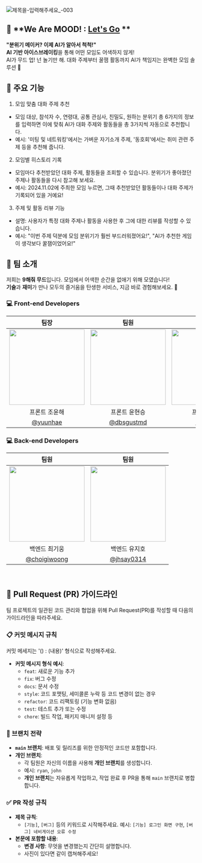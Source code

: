 ![제목을-입력해주세요_-003](https://github.com/user-attachments/assets/5d99c3e4-0881-4440-853d-ecb197c4f3e8)

## 🌟 **We Are MOOD! : [Let's Go](https://mood-frontend-steel.vercel.app/login) **  
**"분위기 메이커? 이제 AI가 알아서 척척!"**  
**AI 기반 아이스브레이킹**을 통해 어떤 모임도 어색하지 않게!  
AI가 무드 업! 넌 놀기만 해. 대화 주제부터 꿀잼 활동까지 AI가 책임지는 완벽한 모임 솔루션 🌈

## 💎 주요 기능
1. 모임 맞춤 대화 주제 추천
- 모임 대상, 참석자 수, 연령대, 공통 관심사, 친밀도, 원하는 분위기 총 6가지의 정보를 입력하면 이에 맞춰 AI가 대화 주제와 활동들을 총 3가지씩 자동으로 추천합니다.
- 예시: '미팅 및 네트워킹'에서는 가벼운 자기소개 주제, '동호회'에서는 취미 관련 주제 등을 추천해 줍니다.

2. 모임별 히스토리 기록
- 모임마다 추천받았던 대화 주제, 활동들을 조회할 수 있습니다. 분위기가 좋아졌던 주제나 활동들을 다시 참고해 보세요.
- 예시: 2024.11.02에 주최한 모임 누르면, 그때 추천받았던 활동들이나 대화 주제가 기록되어 있을 거예요!

3. 주제 및 활동 리뷰 기능
- 설명: 사용자가 특정 대화 주제나 활동을 사용한 후 그에 대한 리뷰를 작성할 수 있습니다.
- 예시: "이번 주제 덕분에 모임 분위기가 훨씬 부드러워졌어요!", "AI가 추천한 게임이 생각보다 꿀잼이었어요!"

## 👋 **팀 소개**  
저희는 **9해줘 무드**입니다. 모임에서 어색한 순간을 없애기 위해 모였습니다!  
**기술**과 **재미**가 만나 모두의 즐거움을 탄생한 서비스, 지금 바로 경험해보세요. 🚀 

### 💻 **Front-end Developers**  
| 팀장 | 팀원 | 팀원 |
| :---: | :---: | :---: |
|  <img style="width: 200px;" src="https://github.com/user-attachments/assets/3477d869-0c29-4e26-83e3-acc8e2daf32f" />  | <img style="width: 200px;" src="https://github.com/user-attachments/assets/0b98faec-2df0-4bbc-bc28-52ffc791521e" /> | <img style="width: 200px;" src="https://github.com/user-attachments/assets/0efb0d0a-66f7-4a4d-a44c-d048d859fef7" /> |
|프론트 조윤해|프론트 윤현승|프론트 민경진|
|   [@yuunhae](https://github.com/yuunhae)   |  [@dbsgustmd](https://github.com/dbsgustmd)     |   [@KJ-Min](https://github.com/KJ-Min)   |

### 💻 **Back-end Developers**  
| 팀원 | 팀원 |
| :---: | :---: |
|  <img style="width: 200px;" src="https://github.com/user-attachments/assets/294d22aa-5f37-4dff-a4a3-8891f5019bde" />  | <img style="width: 200px;" src="https://github.com/user-attachments/assets/cc66f512-2777-4a4e-8fbe-bada294e77bc" /> | 
|백엔드 최기웅|백엔드 유지호|
|   [@choigiwoong](https://github.com/giwoong01)   |  [@jhsay0314](https://github.com/jhsay0314)    |


<br>

## 🔄 Pull Request (PR) 가이드라인
팀 프로젝트의 일관된 코드 관리와 협업을 위해 Pull Request(PR)를 작성할 때 다음의 가이드라인을 따라주세요.

### 📋 커밋 메시지 규칙
커밋 메세지는 '() : (내용)' 형식으로 작성해주세요.
- **커밋 메시지 형식 예시**:
  - `feat`: 새로운 기능 추가 
  - `fix`: 버그 수정
  - `docs`: 문서 수정
  - `style`: 코드 포맷팅, 세미콜론 누락 등 코드 변경이 없는 경우
  - `refactor`: 코드 리팩토링 (기능 변화 없음)
  - `test`: 테스트 추가 또는 수정
  - `chore`: 빌드 작업, 패키지 매니저 설정 등

### 🌲 브랜치 전략
- **`main` 브랜치**: 배포 및 릴리즈를 위한 안정적인 코드만 포함합니다.
- **개인 브랜치**:
  - 각 팀원은 자신의 이름을 사용해 **개인 브랜치**를 생성합니다.
  - 예시: `ryan`, `john`
  - **개인 브랜치**는 자유롭게 작업하고, 작업 완료 후 PR을 통해 `main` 브랜치로 병합합니다.
    
    
### ✅ PR 작성 규칙
- **제목 규칙**:
  - `[기능]`, `[버그]` 등의 키워드로 시작해주세요. 
    예시: `[기능] 로그인 화면 구현`, `[버그] 네비게이션 오류 수정`
- **본문에 포함할 내용**:
  - **변경 사항**: 무엇을 변경했는지 간단히 설명합니다.
  - 사진이 있다면 같이 캡쳐해주세요!
    


